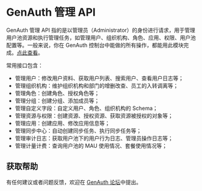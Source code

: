 # GenAuth 管理 API

GenAuth 管理 API 指的是以管理员（Administrator）的身份进行请求，用于管理用户池资源和执行管理任务，如管理用户、组织机构、角色、应用、权限、用户池配置等。一般来说，你在 GenAuth 控制台中能做的所有操作，都能用此模块完成。[点此查看](https://api-explorer.genauth.ai/?source=GenAuth%20管理%20API)。

常用接口包含：

- 管理用户：修改用户资料、获取用户列表、搜索用户、查看用户日志等；
- 管理组织机构：维护组织机构和部门的增删改查、员工的入转调离等；
- 管理角色：创建角色、授权角色等；
- 管理分组：创建分组、添加成员等；
- 管理自定义字段：自定义用户、角色、组织机构的 Schema；
- 管理资源与权限：创建资源、授权资源、获取资源被授权的对象等；
- 管理应用：创建应用、修改应用信息等；
- 管理同步中心：自动创建同步任务、执行同步任务等；
- 管理审计日志：获取用户池下的用户行为日志、管理员操作日志等；
- 管理计量计费：查询用户池的 MAU 使用情况、套餐使用情况等；

## 获取帮助

有任何建议或者问题反馈，欢迎在 [GenAuth 论坛](https://forum.genauth.ai/)中提出。
